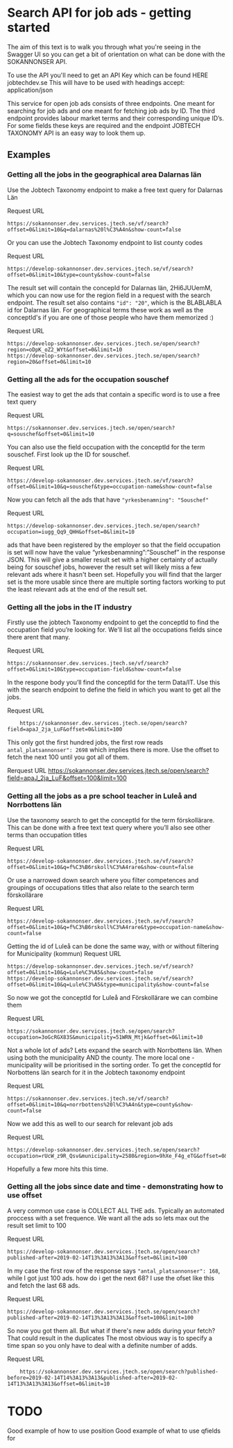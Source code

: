 # Search API for job ads - getting started

The aim of this text is to walk you through what you're seeing in the Swagger UI so you can get a bit of orientation on what can be done with the SOKANNONSER API. 

To use the API you'll need to get an API Key which can be found HERE jobtechdev.se This will have to be used with headings accept: application/json 

This service for open job ads consists of three endpoints. One meant for searching for job ads and one meant for fetching job ads by ID. The third endpoint provides labour market terms and their corresponding unique ID’s. For some fields these keys are required and the endpoint JOBTECH TAXONOMY API is an easy way to look them up.

## Examples 

### Getting all the jobs in the geographical area Dalarnas län
Use the Jobtech Taxonomy endpoint to make a free text query for Dalarnas Län

Request URL

	https://sokannonser.dev.services.jtech.se/vf/search?offset=0&limit=10&q=dalarnas%20l%C3%A4n&show-count=false


Or you can use the Jobtech Taxonomy endpoint to list county codes

Request URL

	https://develop-sokannonser.dev.services.jtech.se/vf/search?offset=0&limit=10&type=county&show-count=false

The result set will contain the concepId for Dalarnas län, 2Hi6JUUemM, which you can now use for the region field in a request with the search endpoint. The result set also contains `"id": "20"`, which is the BLABLABLA id for Dalarnas län. For geographical terms these work as well as the conceptId's if you are one of those people who have them memorized :)

Request URL 	

	https://develop-sokannonser.dev.services.jtech.se/open/search?region=oDpK_oZ2_WYt&offset=0&limit=10
	https://develop-sokannonser.dev.services.jtech.se/open/search?region=20&offset=0&limit=10




### Getting all the ads for the occupation souschef

The easiest way to get the ads that contain a specific word is to use a free text query 

Request URL

	https://sokannonser.dev.services.jtech.se/open/search?q=souschef&offset=0&limit=10

You can also use the field occupation with the conceptId for the term souschef. First look up the ID for souschef.  

Request URL

	https://develop-sokannonser.dev.services.jtech.se/vf/search?offset=0&limit=10&q=souschef&type=occupation-name&show-count=false

Now you can fetch all the ads that have `"yrkesbenamning": "Souschef"`

Request URL

	https://develop-sokannonser.dev.services.jtech.se/open/search?occupation=iugg_Qq9_QHH&offset=0&limit=10

ads that have been registered by the employer so that the field occupation is set will now have the value “yrkesbenamning”:”Souschef” in the response JSON. This will give a smaller result set with a higher certainty of actually being for souschef jobs, however the result set will likely miss a few relevant ads where it hasn't been set. Hopefully you will find that the larger set is the more usable since there are multiple sorting factors working to put the least relevant ads at the end of the result set.



### Getting all the jobs in the IT industry 

Firstly use the jobtech Taxonomy endpoint to get the conceptId to find the occupation field you’re looking for. We'll list all the occupations fields since there arent that many.

Request URL

	https://sokannonser.dev.services.jtech.se/vf/search?offset=0&limit=10&type=occupation-field&show-count=false
	
	
In the respone body you’ll find the conceptId for the term Data/IT. Use this with the search endpoint to define the field in which you want to get all the jobs.

Request URL

		https://sokannonser.dev.services.jtech.se/open/search?field=apaJ_2ja_LuF&offset=0&limit=100

This only got the first hundred jobs, the first row reads `antal_platsannonser": 2698` which implies there is more. Use the offset to fetch the next 100 until you got all of them. 

Rerquest URL 
		https://sokannonser.dev.services.jtech.se/open/search?field=apaJ_2ja_LuF&offset=100&limit=100


### Getting all the jobs as a pre school teacher in Luleå and Norrbottens län
Use the taxonomy search to get the conceptId for the term förskollärare. This can be done with a free text text query where you’ll also see other terms than occupation titles

Request URL

	https://develop-sokannonser.dev.services.jtech.se/vf/search?offset=0&limit=10&q=f%C3%B6rskoll%C3%A4rare&show-count=false

Or use a narrowed down search where you filter competences and groupings of occupations titles that also relate to the search term förskollärare

Request URL
	
	https://develop-sokannonser.dev.services.jtech.se/vf/search?offset=0&limit=10&q=f%C3%B6rskoll%C3%A4rare&type=occupation-name&show-count=false

Getting the id of Luleå can be done the same way, with or without filtering for Municipality (kommun)
Request URL

	https://develop-sokannonser.dev.services.jtech.se/vf/search?offset=0&limit=10&q=Lule%C3%A5&show-count=false
	https://develop-sokannonser.dev.services.jtech.se/vf/search?offset=0&limit=10&q=Lule%C3%A5&type=municipality&show-count=false


So now we got the conceptId for Luleå and Förskollärare we can combine them

Request URL

	https://sokannonser.dev.services.jtech.se/open/search?occupation=3oGcRGX83S&municipality=51WRN_Mtjk&offset=0&limit=10

Not a whole lot of ads? Lets expand the search with Norrbottens län. When using both the municipality AND the county. The more local one - municipality will be prioritised in the sorting order.
To get the conceptId for Norbottens län search for it in the Jobtech taxonomy endpoint

Request URL

	https://sokannonser.dev.services.jtech.se/vf/search?offset=0&limit=10&q=norrbottens%20l%C3%A4n&type=county&show-count=false

Now we add this as well to our search for relevant job ads

Request URL

	https://develop-sokannonser.dev.services.jtech.se/open/search?occupation=rUcW_z9R_Qsv&municipality=2580&region=9hXe_F4g_eTG&offset=0&limit=10

Hopefully a few more hits this time. 

### Getting all the jobs since date and time - demonstrating how to use offset
A very common use case is COLLECT ALL THE ads. Typically an automated proccess with a set frequence. We want all the ads so lets max out the result set limit to 100

Request URL

	https://develop-sokannonser.dev.services.jtech.se/open/search?published-after=2019-02-14T13%3A13%3A13&offset=0&limit=100
	
In my case the first row of the response says `"antal_platsannonser": 168`, while I got just 100 ads.
how do i get the next 68? I use the ofset like this and fetch the last 68 ads.

Request URL 

	https://develop-sokannonser.dev.services.jtech.se/open/search?published-after=2019-02-14T13%3A13%3A13&offset=100&limit=100
	
So now you got them all. But what if there's new adds during your fetch? That could result in the duplicates The most obvious way is to specify a time span so you only have to deal with a definite number of adds.

Request URL
		
		https://sokannonser.dev.services.jtech.se/open/search?published-before=2019-02-14T14%3A13%3A13&published-after=2019-02-14T13%3A13%3A13&offset=0&limit=10



# TODO 
Good example of how to use position
Good example of what to use qfields for	

	
	
